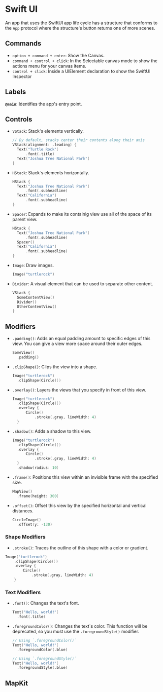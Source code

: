 # Swift UI



An app that uses the SwiftUI app life cycle has a structure that conforms to the `App` protocol where the structure's button returns one of more scenes.



## Commands

* `option + command + enter`: Show the Canvas.
* `command + control + click`: In the Selectable canvas mode to show the actions menu for your canvas items.
* `control + click`: Inside a UIElement declaration to show the SwiftUI Inspector



## Labels

**`@main`**: Identifies the app's entry point.



## Controls



* `VStack`: Stack's elements vertically.

  ``````swift
  // By default, stacks center their contents along their axis
  VStack(alignment: .leading) {
  	Text("Turtle Rock")
  		.font(.title)
  	Text("Joshua Tree National Park")
  }
  ``````

* `HStack`: Stack´s elements horizontally.

  ``````swift
  HStack {
  	Text("Joshua Tree National Park")
  		.font(.subheadline)
  	Text("California")
  		.font(.subheadline)
  }
  ``````

* `Spacer`: Expands to make its containig view use all of the space of its parent view.

  ``````swift
  HStack {
  	Text("Joshua Tree National Park")
  		.font(.subheadline)
  	Spacer()
  	Text("California")
  		.font(.subheadline)
  }
  ``````

* `Image`: Draw images.

  ``````swift
  Image("turtlerock")
  ``````

* `Divider`: A visual element that can be used to separate other content.

  ``````swift
  VStack {
    SomeContentView()
    Divider()
    OtherContentView()
  }
  ``````

  



## Modifiers

* `.padding()`: Adds an equal padding amount to specific edges of this view. You can give a view more space around their outer edges.

  ``````swift
  SomeView()
  	.padding()
  ``````

* `.clipShape()`: Clips the view into a shape.

  ``````swift
  Image("turtlerock")
  	.clipShape(Circle())
  ``````

* `.overlay()`: Layers the views that you specify in front of this view. 

  ``````swift
  Image("turtlerock")
  	.clipShape(Circle())
  	.overlay {
  		Circle()
  			.stroke(.gray, lineWidth: 4)
  	}
  ``````

* `.shadow()`: Adds a shadow to this view.

  ``````swift
  Image("turtlerock")
  	.clipShape(Circle())
  	.overlay {
  		Circle()
  			.stroke(.gray, lineWidth: 4)
  	}
  	.shadow(radius: 10)
  ``````

* `.frame()`: Positions this view within an invisible frame with the specified size.

  ``````swift
  MapView()
  	.frame(height: 300)
  ``````

* `.offset()`: Offset this view by the specified horizontal and vertical distances.

  ``````swift
  CircleImage()
  	.offset(y: -130)
  ``````

  

### Shape Modifiers

* `.stroke()`: Traces the outline of this shape with a color or gradient.

``````swift
Image("turtlerock")
	.clipShape(Circle())
	.overlay {
		Circle()
			.stroke(.gray, lineWidth: 4)
	}
``````

### Text Modifiers

* `.font()`: Changes the text's font.

  ``````swift
  Text("Hello, world!")
  	.font(.title)
  ``````

* `.foregroundColor()`: Changes the text´s color. This function will be deprecated, so you must use the `.foregroundStyle()` modifier.

  ``````swift
  // Using `.foregroundColor()`
  Text("Hello, world!")
  	.foregroundColor(.blue)
  
  // Using `.foregroundStyle()`
  Text("Hello, world!")
  	.foregroundStyle(.blue)
  ``````



## MapKit

